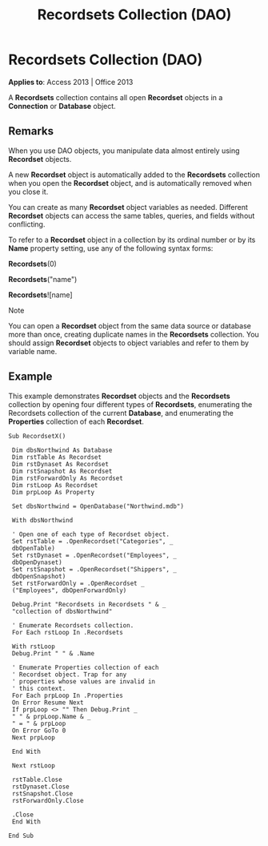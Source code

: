 ﻿---
title: Recordsets Collection (DAO)
TOCTitle: Recordsets Collection
ms:assetid: 246d9a78-4ce8-6393-982b-77ac00cd85bb
ms:mtpsurl: https://msdn.microsoft.com/en-us/library/Ff191819(v=office.15)
ms:contentKeyID: 48543756
ms.date: 09/18/2015
mtps_version: v=office.15
---

# Recordsets Collection (DAO)


**Applies to**: Access 2013 | Office 2013

A **Recordsets** collection contains all open **Recordset** objects in a **Connection** or **Database** object.

## Remarks

When you use DAO objects, you manipulate data almost entirely using **Recordset** objects.

A new **Recordset** object is automatically added to the **Recordsets** collection when you open the **Recordset** object, and is automatically removed when you close it.

You can create as many **Recordset** object variables as needed. Different **Recordset** objects can access the same tables, queries, and fields without conflicting.

To refer to a **Recordset** object in a collection by its ordinal number or by its **Name** property setting, use any of the following syntax forms:

**Recordsets**(0)

**Recordsets**("name")

**Recordsets**\!\[name\]


> [!NOTE]
> <P>You can open a <STRONG>Recordset</STRONG> object from the same data source or database more than once, creating duplicate names in the <STRONG>Recordsets</STRONG> collection. You should assign <STRONG>Recordset</STRONG> objects to object variables and refer to them by variable name.</P>



## Example

This example demonstrates **Recordset** objects and the **Recordsets** collection by opening four different types of **Recordsets**, enumerating the Recordsets collection of the current **Database**, and enumerating the **Properties** collection of each **Recordset**.

    Sub RecordsetX() 
     
     Dim dbsNorthwind As Database 
     Dim rstTable As Recordset 
     Dim rstDynaset As Recordset 
     Dim rstSnapshot As Recordset 
     Dim rstForwardOnly As Recordset 
     Dim rstLoop As Recordset 
     Dim prpLoop As Property 
     
     Set dbsNorthwind = OpenDatabase("Northwind.mdb") 
     
     With dbsNorthwind 
     
     ' Open one of each type of Recordset object. 
     Set rstTable = .OpenRecordset("Categories", _ 
     dbOpenTable) 
     Set rstDynaset = .OpenRecordset("Employees", _ 
     dbOpenDynaset) 
     Set rstSnapshot = .OpenRecordset("Shippers", _ 
     dbOpenSnapshot) 
     Set rstForwardOnly = .OpenRecordset _ 
     ("Employees", dbOpenForwardOnly) 
     
     Debug.Print "Recordsets in Recordsets " & _ 
     "collection of dbsNorthwind" 
     
     ' Enumerate Recordsets collection. 
     For Each rstLoop In .Recordsets 
     
     With rstLoop 
     Debug.Print " " & .Name 
     
     ' Enumerate Properties collection of each 
     ' Recordset object. Trap for any 
     ' properties whose values are invalid in 
     ' this context. 
     For Each prpLoop In .Properties 
     On Error Resume Next 
     If prpLoop <> "" Then Debug.Print _ 
     " " & prpLoop.Name & _ 
     " = " & prpLoop 
     On Error GoTo 0 
     Next prpLoop 
     
     End With 
     
     Next rstLoop 
     
     rstTable.Close 
     rstDynaset.Close 
     rstSnapshot.Close 
     rstForwardOnly.Close 
     
     .Close 
     End With 
     
    End Sub

